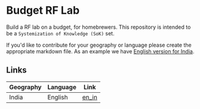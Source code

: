# Budget RF Lab

Build a RF lab on a budget,  for homebrewers. This repository is intended to be a `Systemization of Knowledge (SoK)` set.

If you'd like to contribute for your geography or language please create the appropriate markdown file. As an example we have [English version for India](en_in.md).

## Links

| Geography | Language | Link              |
|-----------|----------|-------------------|
| India     | English  | [en_in](en_in.md) |
